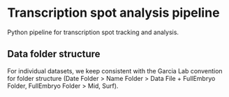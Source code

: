 # Transcription spot analysis pipeline
Python pipeline for transcription spot tracking and analysis.

## Data folder structure
For individual datasets, we keep consistent with the Garcia Lab convention
for folder structure (Date Folder > Name Folder > Data File + FullEmbryo
Folder, FullEmbryo Folder > Mid, Surf).